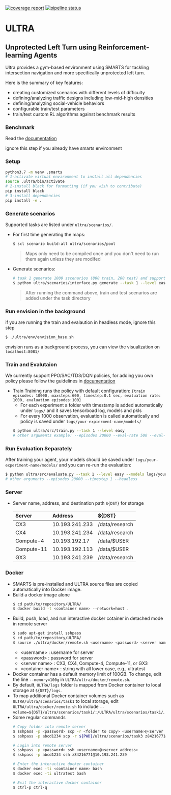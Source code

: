 [![coverage report](https://gitlab.smartsai.xyz/smarts/ULTRA/badges/master/coverage.svg)](https://gitlab.smartsai.xyz/smarts/ULTRA/-/commits/master)
[![pipeline status](https://gitlab.smartsai.xyz/smarts/ULTRA/badges/master/pipeline.svg)](https://gitlab.smartsai.xyz/smarts/ULTRA/-/commits/master)

# ULTRA

Unprotected Left Turn using Reinforcement-learning Agents
---
Ultra provides a gym-based environment using SMARTS for tackling intersection navigation and more specifically unprotected left turn.

Here is the summary of key features:
 - creating customized scenarios with different levels of difficulty
 - defining/analyzing traffic designs including low-mid-high densities
 - defining/analyzing social-vehicle behaviors
 - configurable train/test parameters
 - train/test custom RL algorithms against benchmark results

### Benchmark

Read the [documentation](https://gitlab.smartsai.xyz/smarts/ULTRA/-/wikis/Benchmark)


ignore this step if you already have smarts environment
### Setup
  ```sh
  python3.7 -m venv .smarts
  # 1-activate virtual environment to install all dependencies
  source .ultra/bin/activate
  # 2-install black for formatting (if you wish to contribute)
  pip install black
  # 3-install dependencies
  pip install -e .
  ```

### Generate scenarios

Supported tasks are listed under `ultra/scenarios/`.

- For first time generating the maps:
  ```sh
  $ scl scenario build-all ultra/scenarios/pool
  ```
  > Maps only need to be compiled once and you don't need to run them again unless they are modifed
- Generate scenarios:
  ``` sh
  # task 1 generate 1000 sscenarios (800 train, 200 test) and supports 2 levels of difficulties for more info refer to our documentaion
  $ python ultra/scenarios/interface.py generate --task 1 --level easy
  ```
  > After running the command above, train and test scenarios are added under the task directory

### Run envision in the background
if you are running the train and evalaution in headless mode, ignore this step
```sh
$ ./ultra/env/envision_base.sh
```
envision runs as a background process, you can view the visualization on `localhost:8081/`

### Train and Evalutaion
We currently support PPO/SAC/TD3/DQN policies, for adding you own policy please follow the guidelines in [documentation](https://gitlab.smartsai.xyz/smarts/ULTRA/-/wikis/Benchmark)
- Train
  Training runs the policy with default configuration:
  `
  {train episodes: 10000, maxsteps:600, timestep:0.1 sec, evaluation rate: 1000, evaluation episodes:100}
  `
  - For each experiment a folder with timestamp is added automatically under `logs/` and it saves tensorboad log, models and pkls
  - For every 1000 observation, evaluation is called automatically and policy is saved under `logs/your-expierment-name/models/`
  ```sh
  $ python ultra/src/train.py --task 1 --level easy 
  # other arguments example: --episodes 20000 --eval-rate 500 --eval-episodes 200 --timestep 1 --headless
  ```
### Run Evaluation Separately
After training your agent, your models should be saved under `logs/your-experiment-name/models/` and you can re-run the evaluation:
  ```sh
  $ python ultra/src/evaluate.py --task 1 --level easy --models logs/your-expierment-name/models
  # other arguments --episodes 20000 --timestep 1 --headless
  ```

### Server
- Server name, address, and destination path `${DST}` for storage

  |Server|Address|${DST}|
  |:----|:----|:----|
  |CX3|10.193.241.233|/data/research|
  |CX4|10.193.241.234|/data/research|
  |Compute-4|10.193.192.17|/data/$USER|
  |Compute-11|10.193.192.113|/data/$USER|
  |GX3|10.193.241.239|/data/research|  

### Docker
- SMARTS is pre-installed and ULTRA source files are copied automatically into Docker image.
- Build a docker image alone
  ```sh
  $ cd path/to/repository/ULTRA/
  $ docker build -t <container name> --network=host .
  ```
- Build, push, load, and run interactive docker cotainer in detached mode in remote server
  ```sh
  $ sudo apt-get install sshpass
  $ cd path/to/repository/ULTRA/
  $ source ./ultra/docker/remote.sh <username> <password> <server name> <container name> .
  ```
  - \<username>       : username for server   
  - \<password>       : password for server   
  - \<server name>    : CX3, CX4, Compute-4, Compute-11, or GX3   
  - \<container name> : string with all lower case, e.g., ultratest
- Docker container has a default memory limit of 100GB. To change, edit the line `--memory=100g` in `ULTRA/ultra/docker/remote.sh`.
- By default, `ULTRA/logs` folder is mapped from Docker container to local storage at `${DST}/logs`.
- To map additional Docker container volumes such as `ULTRA/ultra/scenarios/task1` to local storage, edit `ULTRA/ultra/docker/remote.sh` to include `--volume=${DST}/ultra/scenarios/task1/:/ULTRA/ultra/scenarios/task1/`.
- Some regular commands
  ```sh
  # Copy folder into remote server
  $ sshpass -p <password> scp -r <folder to copy> <username>@<server address>:<destination path>
  $ sshpass -p abcd1234 scp -r ${PWD}/ultra/scenarios/task3 z84216771@10.193.241.239:/data/research/ultra/scenarios/

  # Login into remote server
  $ sshpass -p <password> ssh <username>@<server address>
  $ sshpass -p abcd1234 ssh z84216771@10.193.241.239

  # Enter the interactive docker container
  $ docker exec -ti <container name> bash
  $ docker exec -ti ultratest bash

  # Exit the interactive docker container
  $ ctrl-p ctrl-q
  ```
